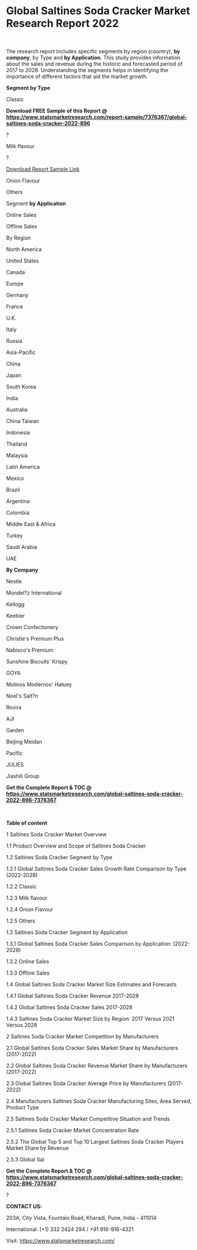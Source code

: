 <h1>Global Saltines Soda Cracker Market Research Report 2022</h1><br/><p>The research report includes specific segments by region (country), <strong>by company</strong>, by Type and <strong>by Application</strong>. This study provides information about the sales and revenue during the historic and forecasted period of 2017 to 2028. Understanding the segments helps in identifying the importance of different factors that aid the market growth.</p>
 
 
 
 <p><strong>Segment by Type</strong></p>
 
 
 
 <p>Classic</p>
 
 
 
 <div><b>Download FREE Sample of this Report @ <a href="https://www.statsmarketresearch.com/download-free-sample/7376367/global-saltines-soda-cracker-2022-896">https://www.statsmarketresearch.com/report-sample/7376367/global-saltines-soda-cracker-2022-896</a></b></div>
 
 
 
 <p>? </p>
 
 
 
 <p>Milk flavour</p>
 
 
 
 <p>? </p>
 
 
 
 <p><a href="https://www.statsmarketresearch.com/download-free-sample/7376367/global-saltines-soda-cracker-2022-896">Download Report Sample Link</a></p>
 
 
 
 <p>Onion Flavour</p>
 
 
 
 <p>Others</p>
 
 
 
 <p>Segment <strong>by Application</strong></p>
 
 
 
 <p>Online Sales</p>
 
 
 
 <p>Offline Sales</p>
 
 
 
 <p>By Region</p>
 
 
 
 <p>North America</p>
 
 
 
 <p>United States</p>
 
 
 
 <p>Canada</p>
 
 
 
 <p>Europe</p>
 
 
 
 <p>Germany</p>
 
 
 
 <p>France</p>
 
 
 
 <p>U.K.</p>
 
 
 
 <p>Italy</p>
 
 
 
 <p>Russia</p>
 
 
 
 <p>Asia-Pacific</p>
 
 
 
 <p>China</p>
 
 
 
 <p>Japan</p>
 
 
 
 <p>South Korea</p>
 
 
 
 <p>India</p>
 
 
 
 <p>Australia</p>
 
 
 
 <p>China Taiwan</p>
 
 
 
 <p>Indonesia</p>
 
 
 
 <p>Thailand</p>
 
 
 
 <p>Malaysia</p>
 
 
 
 <p>Latin America</p>
 
 
 
 <p>Mexico</p>
 
 
 
 <p>Brazil</p>
 
 
 
 <p>Argentina</p>
 
 
 
 <p>Colombia</p>
 
 
 
 <p>Middle East & Africa</p>
 
 
 
 <p>Turkey</p>
 
 
 
 <p>Saudi Arabia</p>
 
 
 
 <p>UAE</p>
 
 
 
 <p><strong>By Company</strong></p>
 
 
 
 <p>Nestle</p>
 
 
 
 <p>Mondel?z International</p>
 
 
 
 <p>Kellogg</p>
 
 
 
 <p>Keebler</p>
 
 
 
 <p>Crown Confectionery</p>
 
 
 
 <p>Christie&#39;s Premium Plus</p>
 
 
 
 <p>Nabisco&#39;s Premium</p>
 
 
 
 <p>Sunshine Biscuits&#39; Krispy</p>
 
 
 
 <p>GOYA</p>
 
 
 
 <p>Molinos Modernos&#39; Hatuey</p>
 
 
 
 <p>Noel&#39;s Salt?n</p>
 
 
 
 <p>Rovira</p>
 
 
 
 <p>AJI</p>
 
 
 
 <p>Garden</p>
 
 
 
 <p>Beijing Meidan</p>
 
 
 
 <p>Pacific</p>
 
 
 
 <p>JULIES</p>
 
 
 
 <p>Jiashili Group</p>
 
 
 
 <div><b>Get the Complete Report & TOC @ <a href="https://www.statsmarketresearch.com/global-saltines-soda-cracker-2022-896-7376367">https://www.statsmarketresearch.com/global-saltines-soda-cracker-2022-896-7376367</a></b></div>
 
 
 
 <p><br />
 
 <b>Table of content</b></p>
 
 
 
 <p>1 Saltines Soda Cracker Market Overview<br />
 
 1.1 Product Overview and Scope of Saltines Soda Cracker<br />
 
 1.2 Saltines Soda Cracker Segment by Type<br />
 
 1.2.1 Global Saltines Soda Cracker Sales Growth Rate Comparison by Type (2022-2028)<br />
 
 1.2.2 Classic<br />
 
 1.2.3 Milk flavour<br />
 
 1.2.4 Onion Flavour<br />
 
 1.2.5 Others<br />
 
 1.3 Saltines Soda Cracker Segment by Application<br />
 
 1.3.1 Global Saltines Soda Cracker Sales Comparison by Application: (2022-2028)<br />
 
 1.3.2 Online Sales<br />
 
 1.3.3 Offline Sales<br />
 
 1.4 Global Saltines Soda Cracker Market Size Estimates and Forecasts<br />
 
 1.4.1 Global Saltines Soda Cracker Revenue 2017-2028<br />
 
 1.4.2 Global Saltines Soda Cracker Sales 2017-2028<br />
 
 1.4.3 Saltines Soda Cracker Market Size by Region: 2017 Versus 2021 Versus 2028<br />
 
 2 Saltines Soda Cracker Market Competition by Manufacturers<br />
 
 2.1 Global Saltines Soda Cracker Sales Market Share by Manufacturers (2017-2022)<br />
 
 2.2 Global Saltines Soda Cracker Revenue Market Share by Manufacturers (2017-2022)<br />
 
 2.3 Global Saltines Soda Cracker Average Price by Manufacturers (2017-2022)<br />
 
 2.4 Manufacturers Saltines Soda Cracker Manufacturing Sites, Area Served, Product Type<br />
 
 2.5 Saltines Soda Cracker Market Competitive Situation and Trends<br />
 
 2.5.1 Saltines Soda Cracker Market Concentration Rate<br />
 
 2.5.2 The Global Top 5 and Top 10 Largest Saltines Soda Cracker Players Market Share by Revenue<br />
 
 2.5.3 Global Sal</p>
 
 
 
 <div><b>Get the Complete Report & TOC @ <a href="https://www.statsmarketresearch.com/global-saltines-soda-cracker-2022-896-7376367">https://www.statsmarketresearch.com/global-saltines-soda-cracker-2022-896-7376367</a></b></div>
 
 
 
 <p>? </p>
 
 
 
 <p><b>CONTACT US:</b><br />
 
 203A, City Vista, Fountain Road, Kharadi, Pune, India - 411014<br />
 
 International: (+1) 332 2424 294 / +91 916-916-4321<br />
 
 Visit: <a href="https://www.statsmarketresearch.com/">https://www.statsmarketresearch.com/</a></p>